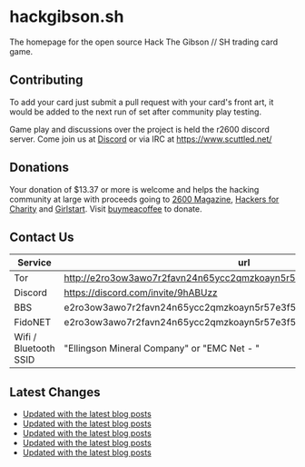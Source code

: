 # hackgibson.sh
The homepage for the open source Hack The Gibson // SH trading card game.


## Contributing

To add your card just submit a pull request with your card's front art, it would be added to the next run of set after community play testing.

Game play and discussions over the project is held the r2600 discord server. Come join us at [Discord](https://discord.com/invite/9hABUzz) or via IRC at https://www.scuttled.net/


## Donations

Your donation of $13.37 or more is welcome and helps the hacking community at large with proceeds going to [2600 Magazine](https://2600.com/), [Hackers for Charity](https://hackersforcharity.org) and [Girlstart](https://girlstart.org).  Visit [buymeacoffee](https://www.buymeacoffee.com/hackgibson.sh) to donate.


## Contact Us

Service | url
-|-
Tor | http://e2ro3ow3awo7r2favn24n65ycc2qmzkoayn5r57e3f56nvjwdcgg32ad.onion
Discord | https://discord.com/invite/9hABUzz
BBS | e2ro3ow3awo7r2favn24n65ycc2qmzkoayn5r57e3f56nvjwdcgg32ad.onion:23
FidoNET | e2ro3ow3awo7r2favn24n65ycc2qmzkoayn5r57e3f56nvjwdcgg32ad.onion:24554
Wifi / Bluetooth SSID | "Ellingson Mineral Company" or "EMC Net - <fidonet address>"

## Latest Changes
<!-- BLOG-POST-LIST:START -->
- [Updated with the latest blog posts](https://github.com/DFW2600/hackgibson.sh/commit/d423b94f21aa493cd7f9e42a4bcec3a2dabda019)
- [Updated with the latest blog posts](https://github.com/DFW2600/hackgibson.sh/commit/292966dc076f7d3fea88fe50b6e88b3d3f67a9f7)
- [Updated with the latest blog posts](https://github.com/DFW2600/hackgibson.sh/commit/b3188092902659bf55d0fbc75cb98e6be8a83cb1)
- [Updated with the latest blog posts](https://github.com/DFW2600/hackgibson.sh/commit/3b757e76ef0a40ed0b563b50db8a1e0735d4c7bd)
- [Updated with the latest blog posts](https://github.com/DFW2600/hackgibson.sh/commit/199d3a6104357532cc0cf3f95528c7781b61ac4a)
<!-- BLOG-POST-LIST:END -->
